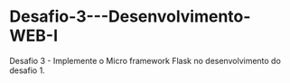 # Desafio-3---Desenvolvimento-WEB-I
Desafio 3 - Implemente o Micro framework Flask no desenvolvimento do desafio 1.
